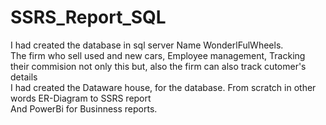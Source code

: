 # SSRS_Report_SQL
I had created the database in sql server Name WonderlFulWheels.<br>
The firm who sell used and new cars, Employee management, Tracking their commision not only this but, also the firm can also track cutomer's details<br>
I had created the Dataware house, for the database.
From scratch in other words ER-Diagram to SSRS report<br>
And PowerBi for Businness reports.

